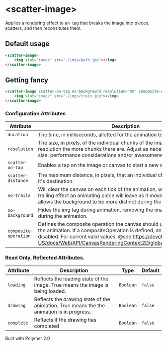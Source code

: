 
# \<scatter-image\>

Applies a rendering effect to an <img> tag that breaks the image into pieces, scatters, and then reconsitutes them.

## Default usage
<!--
```
<template>
    <scatter-image>
        <img slot="image" src="./imgs/path.jpg"></img>
    </scatter-image>
</template>
```
-->
```html
<scatter-image>
    <img slot="image" src="./imgs/path.jpg"></img>
</scatter-image>
```

## Getting fancy
<!--
```
<template>
    <scatter-image scatter-on-tap no-background resolution="50" composite-operation="screen">
        <img slot="image" src="./imgs/train.jpg"></img>
    </scatter-image>
</template>
```
-->
```html
<scatter-image scatter-on-tap no-background resolution="50" composite-operation="screen">
    <img slot="image" src="./imgs/train.jpg"></img>
</scatter-image>
```

### Configuration Attributes
| Attribute | Description | Type | Default | 
| --------- | ----------- | ---- | ------- | 
| `duration` | The time, in milliseconds, allotted for the animation to complete. | `Number` | `1000` |
| `resolution` | The size, in pixels, of the individual chunks of the image. The smaller the resolution the more chunks there are. Adjust as necessary based on image size, performance considerations and/or awesomeness | `Number` | `10` |
| `scatter-on-tap` | Enables a tap on the image or canvas to start a new scatter effect. | `Boolean` | `false` |
| `scatter-distance` | The maximum distance, in pixels, that an individual chunk will start from it's destination. | `Number` | `150` |
| `no-trails` | Will clear the canvas on each tick of the animation, which removes the the trailing effect an animating piece will leave as it moves. This generally allows the background to be more distinct during the animation. | `Boolean` | `false` |
| `no-background` | Hides the img tag during animation, removing the image as a background during the animation. | `Boolean` | `false` |
| `composite-operation` | Defines the composite operation the canvas should use to while rendering the animation. If a compositeOperation is defined, animation trails are disabled. For current valid values, @see https://developer.mozilla.org/en-US/docs/Web/API/CanvasRenderingContext2D/globalCompositeOperation | `String` | `null` |

### Read Only, Reflected Attributes.
| Attribute | Description | Type | Default | 
| --------- | ----------- | ---- | ------- | 
| `loading` | Reflects the loading state of the image. True means the image is being loaded. | `Boolean` | `false` |
| `drawing` | Reflects the drawing state of the animation. True means the the animation is in progress. | `Boolean` | `false` |
| `complete` | Reflects if the drawing has completed | `Boolean` | `false` |

Built with Polymer 2.0